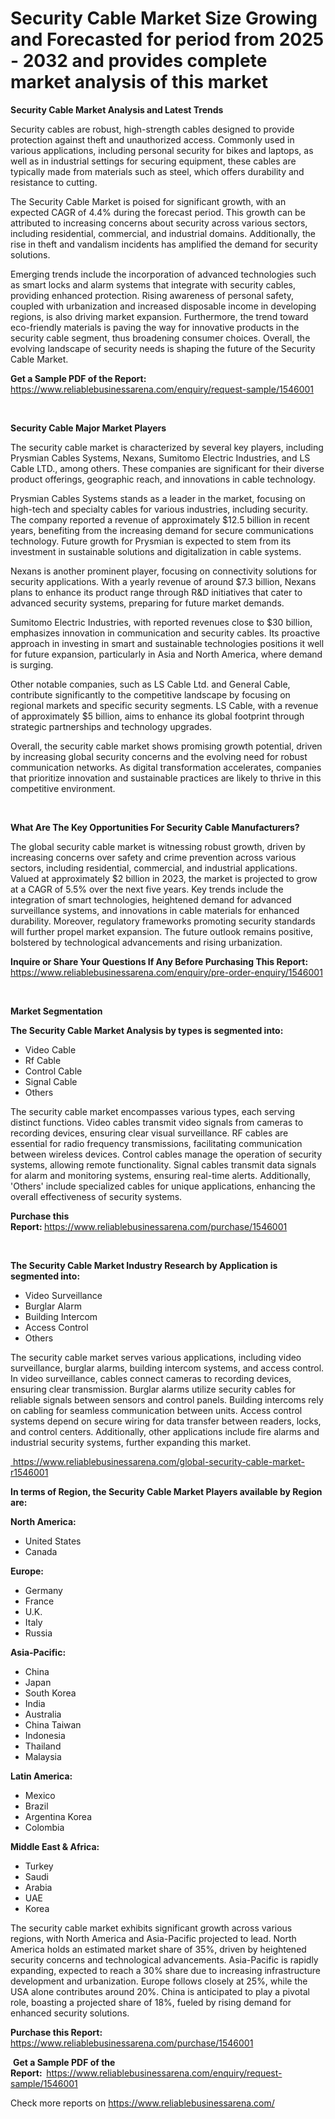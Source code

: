<p><h1>Security Cable Market Size Growing and Forecasted for period from 2025 - 2032 and provides complete market analysis of this market</h1></p><p><strong>Security Cable Market Analysis and Latest Trends</strong></p>
<p><p>Security cables are robust, high-strength cables designed to provide protection against theft and unauthorized access. Commonly used in various applications, including personal security for bikes and laptops, as well as in industrial settings for securing equipment, these cables are typically made from materials such as steel, which offers durability and resistance to cutting. </p><p>The Security Cable Market is poised for significant growth, with an expected CAGR of 4.4% during the forecast period. This growth can be attributed to increasing concerns about security across various sectors, including residential, commercial, and industrial domains. Additionally, the rise in theft and vandalism incidents has amplified the demand for security solutions. </p><p>Emerging trends include the incorporation of advanced technologies such as smart locks and alarm systems that integrate with security cables, providing enhanced protection. Rising awareness of personal safety, coupled with urbanization and increased disposable income in developing regions, is also driving market expansion. Furthermore, the trend toward eco-friendly materials is paving the way for innovative products in the security cable segment, thus broadening consumer choices. Overall, the evolving landscape of security needs is shaping the future of the Security Cable Market.</p></p>
<p><strong>Get a Sample PDF of the Report:&nbsp;</strong> <a href="https://www.reliablebusinessarena.com/enquiry/request-sample/1546001?utm_campaign=3008&utm_medium=2&utm_source=Github&utm_content=ia&utm_term=31032025&utm_id=security-cable">https://www.reliablebusinessarena.com/enquiry/request-sample/1546001</a></p>
<p>&nbsp;</p>
<p><strong>Security Cable Major Market Players</strong></p>
<p><p>The security cable market is characterized by several key players, including Prysmian Cables Systems, Nexans, Sumitomo Electric Industries, and LS Cable LTD., among others. These companies are significant for their diverse product offerings, geographic reach, and innovations in cable technology.</p><p>Prysmian Cables Systems stands as a leader in the market, focusing on high-tech and specialty cables for various industries, including security. The company reported a revenue of approximately $12.5 billion in recent years, benefiting from the increasing demand for secure communications technology. Future growth for Prysmian is expected to stem from its investment in sustainable solutions and digitalization in cable systems.</p><p>Nexans is another prominent player, focusing on connectivity solutions for security applications. With a yearly revenue of around $7.3 billion, Nexans plans to enhance its product range through R&D initiatives that cater to advanced security systems, preparing for future market demands.</p><p>Sumitomo Electric Industries, with reported revenues close to $30 billion, emphasizes innovation in communication and security cables. Its proactive approach in investing in smart and sustainable technologies positions it well for future expansion, particularly in Asia and North America, where demand is surging.</p><p>Other notable companies, such as LS Cable Ltd. and General Cable, contribute significantly to the competitive landscape by focusing on regional markets and specific security segments. LS Cable, with a revenue of approximately $5 billion, aims to enhance its global footprint through strategic partnerships and technology upgrades.</p><p>Overall, the security cable market shows promising growth potential, driven by increasing global security concerns and the evolving need for robust communication networks. As digital transformation accelerates, companies that prioritize innovation and sustainable practices are likely to thrive in this competitive environment.</p></p>
<p>&nbsp;</p>
<p><strong>What Are The Key Opportunities For Security Cable Manufacturers?</strong></p>
<p><p>The global security cable market is witnessing robust growth, driven by increasing concerns over safety and crime prevention across various sectors, including residential, commercial, and industrial applications. Valued at approximately $2 billion in 2023, the market is projected to grow at a CAGR of 5.5% over the next five years. Key trends include the integration of smart technologies, heightened demand for advanced surveillance systems, and innovations in cable materials for enhanced durability. Moreover, regulatory frameworks promoting security standards will further propel market expansion. The future outlook remains positive, bolstered by technological advancements and rising urbanization.</p></p>
<p><strong>Inquire or Share Your Questions If Any Before Purchasing This Report:</strong> <a href="https://www.reliablebusinessarena.com/enquiry/pre-order-enquiry/1546001?utm_campaign=3008&utm_medium=2&utm_source=Github&utm_content=ia&utm_term=31032025&utm_id=security-cable">https://www.reliablebusinessarena.com/enquiry/pre-order-enquiry/1546001</a></p>
<p>&nbsp;</p>
<p><strong>Market Segmentation</strong></p>
<p><strong>The Security Cable Market Analysis by types is segmented into:</strong></p>
<p><ul><li>Video Cable</li><li>Rf Cable</li><li>Control Cable</li><li>Signal Cable</li><li>Others</li></ul></p>
<p><p>The security cable market encompasses various types, each serving distinct functions. Video cables transmit video signals from cameras to recording devices, ensuring clear visual surveillance. RF cables are essential for radio frequency transmissions, facilitating communication between wireless devices. Control cables manage the operation of security systems, allowing remote functionality. Signal cables transmit data signals for alarm and monitoring systems, ensuring real-time alerts. Additionally, 'Others' include specialized cables for unique applications, enhancing the overall effectiveness of security systems.</p></p>
<p><strong>Purchase this Report:&nbsp;</strong><a href="https://www.reliablebusinessarena.com/purchase/1546001?utm_campaign=3008&utm_medium=2&utm_source=Github&utm_content=ia&utm_term=31032025&utm_id=security-cable">https://www.reliablebusinessarena.com/purchase/1546001</a></p>
<p>&nbsp;</p>
<p><strong>The Security Cable Market Industry Research by Application is segmented into:</strong></p>
<p><ul><li>Video Surveillance</li><li>Burglar Alarm</li><li>Building Intercom</li><li>Access Control</li><li>Others</li></ul></p>
<p><p>The security cable market serves various applications, including video surveillance, burglar alarms, building intercom systems, and access control. In video surveillance, cables connect cameras to recording devices, ensuring clear transmission. Burglar alarms utilize security cables for reliable signals between sensors and control panels. Building intercoms rely on cabling for seamless communication between units. Access control systems depend on secure wiring for data transfer between readers, locks, and control centers. Additionally, other applications include fire alarms and industrial security systems, further expanding this market.</p></p>
<p><a href="https://www.reliablebusinessarena.com/global-security-cable-market-r1546001?utm_campaign=3008&utm_medium=2&utm_source=Github&utm_content=ia&utm_term=31032025&utm_id=security-cable">&nbsp;https://www.reliablebusinessarena.com/global-security-cable-market-r1546001</a></p>
<p><strong>In terms of Region, the Security Cable Market Players available by Region are:</strong></p>
<p>
    <p> <strong> North America: </strong>
        <ul>
            <li>United States</li>
            <li>Canada</li>
        </ul>
        </p> 
    <p> <strong> Europe: </strong>
        <ul>
            <li>Germany</li>
            <li>France</li>
            <li>U.K.</li>
            <li>Italy</li>
            <li>Russia</li>
        </ul>
        </p> 
    <p> <strong> Asia-Pacific: </strong>
        <ul>
            <li>China</li>
            <li>Japan</li>
            <li>South Korea</li>
            <li>India</li>
            <li>Australia</li>
            <li>China Taiwan</li>
            <li>Indonesia</li>
            <li>Thailand</li>
            <li>Malaysia</li>
        </ul>
        </p> 
    <p> <strong> Latin America: </strong>
        <ul>
            <li>Mexico</li>
            <li>Brazil</li>
            <li>Argentina Korea</li>
            <li>Colombia</li>
        </ul>
        </p> 
    <p> <strong> Middle East & Africa: </strong>
        <ul>
            <li>Turkey</li>
            <li>Saudi</li>
            <li>Arabia</li>
            <li>UAE</li>
            <li>Korea</li>
        </ul>
    </p>
    </p>
<p><p>The security cable market exhibits significant growth across various regions, with North America and Asia-Pacific projected to lead. North America holds an estimated market share of 35%, driven by heightened security concerns and technological advancements. Asia-Pacific is rapidly expanding, expected to reach a 30% share due to increasing infrastructure development and urbanization. Europe follows closely at 25%, while the USA alone contributes around 20%. China is anticipated to play a pivotal role, boasting a projected share of 18%, fueled by rising demand for enhanced security solutions.</p></p>
<p><strong>Purchase this Report: </strong><a href="https://www.reliablebusinessarena.com/purchase/1546001?utm_campaign=3008&utm_medium=2&utm_source=Github&utm_content=ia&utm_term=31032025&utm_id=security-cable">https://www.reliablebusinessarena.com/purchase/1546001</a></p>
<p>&nbsp;<strong>Get a Sample PDF of the Report:&nbsp;&nbsp;</strong><a href="https://www.reliablebusinessarena.com/enquiry/request-sample/1546001?utm_campaign=3008&utm_medium=2&utm_source=Github&utm_content=ia&utm_term=31032025&utm_id=security-cable">https://www.reliablebusinessarena.com/enquiry/request-sample/1546001</a></p>
<p><strong></strong></p>
<p>Check more reports on <a href="https://www.reliablebusinessarena.com/?utm_campaign=3008&utm_medium=2&utm_source=Github&utm_content=ia&utm_term=31032025&utm_id=security-cable">https://www.reliablebusinessarena.com/</a></p>